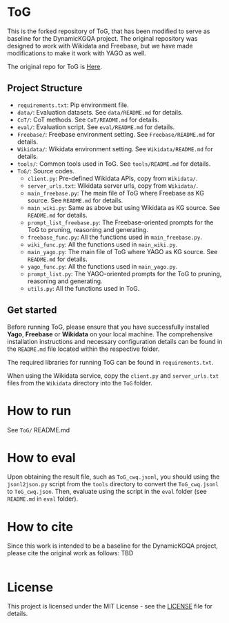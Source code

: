 # ToG
This is the forked repository of ToG, that has been modified to serve as baseline for the DynamicKGQA project. The original repository was designed to work with Wikidata and Freebase, but we have made modifications to make it work with YAGO as well.

The original repo for ToG is [Here](https://github.com/GasolSun36/ToG).


## Project Structure
- `requirements.txt`: Pip environment file.
- `data/`: Evaluation datasets. See `data/README.md` for details.
- `CoT/`: CoT methods. See `CoT/README.md` for details.
- `eval/`: Evaluation script. See `eval/README.md` for details.
- `Freebase/`: Freebase environment setting. See `Freebase/README.md` for details.
- `Wikidata/`: Wikidata environment setting. See `Wikidata/README.md` for details.
- `tools/`: Common tools used in ToG. See `tools/README.md` for details.
- `ToG/`: Source codes.
  - `client.py`: Pre-defined Wikidata APIs, copy from `Wikidata/`.
  - `server_urls.txt`: Wikidata server urls, copy from `Wikidata/`.
  - `main_freebase.py`: The main file of ToG where Freebase as KG source. See `README.md` for details.
  - `main_wiki.py`: Same as above but using Wikidata as KG source. See `README.md` for details.
  - `prompt_list_freebase.py`: The Freebase-oriented prompts for the ToG to pruning, reasoning and generating.
  - `freebase_func.py`: All the functions used in `main_freebase.py`.
  - `wiki_func.py`: All the functions used in `main_wiki.py`.
  - `main_yago.py`: The main file of ToG where YAGO as KG source. See `README.md` for details.
  - `yago_func.py`: All the functions used in `main_yago.py`.
  - `prompt_list.py`: The YAGO-oriented prompts for the ToG to pruning, reasoning and generating.
  - `utils.py`: All the functions used in ToG.

## Get started
Before running ToG, please ensure that you have successfully installed **Yago**, **Freebase** or **Wikidata** on your local machine. The comprehensive installation instructions and necessary configuration details can be found in the `README.md` file located within the respective folder.

The required libraries for running ToG can be found in `requirements.txt`.

When using the Wikidata service, copy the `client.py` and `server_urls.txt` files from the `Wikidata` directory into the `ToG` folder.


# How to run
See `ToG/` README.md

# How to eval
Upon obtaining the result file, such as `ToG_cwq.jsonl`, you should using the `jsonl2json.py` script from the `tools` directory to convert the `ToG_cwq.jsonl` to `ToG_cwq.json`. Then, evaluate using the script in the `eval` folder (see `README.md` in `eval` folder).


# How to cite
Since this work is intended to be a baseline for the DynamicKGQA project, please cite the original work as follows:
TBD
```sh

```

# License

This project is licensed under the MIT License - see the [LICENSE](LICENSE) file for details.
